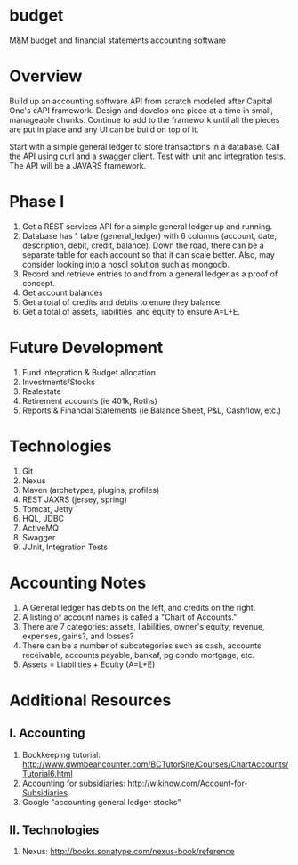 budget
======

M&M budget and financial statements accounting software


Overview
========
Build up an accounting software API from scratch modeled after Capital One's eAPI framework. Design and develop one piece at a time in small, manageable chunks. Continue to add to the framework until all the pieces are put in place and any UI can be build on top of it.

Start with a simple general ledger to store transactions in a database. Call the API using curl and a swagger client. Test with unit and integration tests. The API will be a JAVARS framework.


Phase I
=======
1. Get a REST services API for a simple general ledger up and running.
2. Database has 1 table (general_ledger) with 6 columns (account, date, description, debit, credit, balance). Down the road, there can be a separate table for each account so that it can scale better. Also, may consider looking into a nosql solution such as mongodb.
3. Record and retrieve entries to and from a general ledger as a proof of concept.
4. Get account balances
5. Get a total of credits and debits to enure they balance.
6. Get a total of assets, liabilities, and equity to ensure A=L+E.


Future Development
==================
1. Fund integration & Budget allocation
2. Investments/Stocks
3. Realestate
4. Retirement accounts (ie 401k, Roths)
5. Reports & Financial Statements (ie Balance Sheet, P&L, Cashflow, etc.)


Technologies
============
1. Git
2. Nexus
3. Maven (archetypes, plugins, profiles)
4. REST JAXRS (jersey, spring)
5. Tomcat, Jetty
6. HQL, JDBC
7. ActiveMQ
8. Swagger 
9. JUnit, Integration Tests


Accounting Notes
================
1. A General ledger has debits on the left, and credits on the right.
2. A listing of account names is called a "Chart of Accounts."
3. There are 7 categories: assets, liabilities, owner's equity, revenue, expenses, gains?, and losses?
4. There can be a number of subcategories such as cash, accounts receivable, accounts payable, bankaf, pg condo mortgage, etc.
5. Assets = Liabilities + Equity (A=L+E)


Additional Resources
====================

I. Accounting
-------------
1. Bookkeeping tutorial: http://www.dwmbeancounter.com/BCTutorSite/Courses/ChartAccounts/Tutorial6.html
2. Accounting for subsidiaries: http://wikihow.com/Account-for-Subsidiaries
3. Google "accounting general ledger stocks"

II. Technologies
----------------
1. Nexus: http://books.sonatype.com/nexus-book/reference


